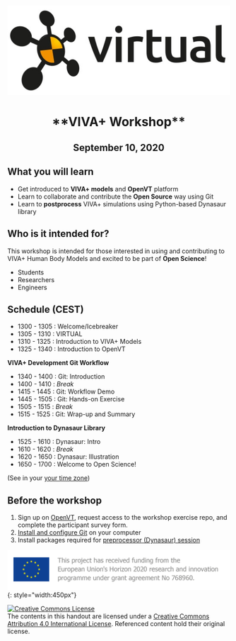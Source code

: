 ![VIRTUAL Logo](img/VIRTUAL_logo_RGB.jpg#center)

<center><h1><b>**VIVA+ Workshop**</b></h1></center>
<center><h2>September 10, 2020</h2></center>

## **What you will learn**

- Get introduced to **VIVA+ models** and **OpenVT** platform
- Learn to collaborate and contribute the **Open Source** way using Git
- Learn to **postprocess** VIVA+ simulations using Python-based Dynasaur library

## **Who is it intended for?**

This workshop is intended for those interested in using and contributing to VIVA+ Human Body Models and excited to be part of **Open Science**!

- Students
- Researchers
- Engineers

## **Schedule** (CEST)

- 1300 - 1305 : Welcome/Icebreaker
- 1305 - 1310 : VIRTUAL 
- 1310 - 1325 : Introduction to VIVA+ Models 
- 1325 - 1340 : Introduction to OpenVT 

**VIVA+ Development Git Workflow**

- 1340 - 1400 : Git: Introduction
- 1400 - 1410 : _Break_
- 1415 - 1445 : Git: Workflow Demo
- 1445 - 1505 : Git: Hands-on Exercise
- 1505 - 1515 : _Break_ 
- 1515 - 1525 : Git: Wrap-up and Summary

**Introduction to Dynasaur Library**

- 1525 - 1610 : Dynasaur: Intro 
- 1610 - 1620 : _Break_
- 1620 - 1650 : Dynasaur: Illustration
- 1650 - 1700 : Welcome to Open Science! 

(See in your [your time zone](https://time.is/1300_10_Sept_2020_in_Gothenburg/EDT/UTC/Melbourne?VIVA___Workshop))

## **Before the workshop**

1. Sign up on [OpenVT](https://virtual.openvt.eu/), request access to the workshop exercise repo, and complete the participant survey form.
2. [Install and configure Git](0-1-setup) on your computer
3. Install packages required for [preprocessor (Dynasaur) session](0-2-jupyter-notebook-setup.md)



![VIRTUAL Funding](img/VIRTUAL_EUFunding.png){: style="width:450px"}

<a rel="license" href="http://creativecommons.org/licenses/by/4.0/"><img alt="Creative Commons License" style="border-width:0" src="https://i.creativecommons.org/l/by/4.0/80x15.png" /></a><br />The contents in this handout are licensed under a <a rel="license" href="http://creativecommons.org/licenses/by/4.0/">Creative Commons Attribution 4.0 International License</a>. Referenced content hold their original license.